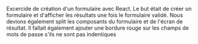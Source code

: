 Excercide de création d'un formulaire avec React. 
Le but était de créer un formulaire et d'afficher les résultats une fois le formulaire validé. 
Nous devions également split les composants du formulaire et de l'écran de résultat.
Il fallait également ajouter une bordure rouge sur les champs de mots de passe s'ils ne sont pas indentiques 
